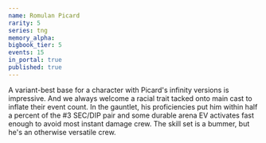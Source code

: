 ```yaml
---
name: Romulan Picard
rarity: 5
series: tng
memory_alpha:
bigbook_tier: 5
events: 15
in_portal: true
published: true
---
```


A variant-best base for a character with Picard's infinity versions is impressive. And we always welcome a racial trait tacked onto main cast to inflate their event count. In the gauntlet, his proficiencies put him within half a percent of the #3 SEC/DIP pair and some durable arena EV activates fast enough to avoid most instant damage crew. The skill set is a bummer, but he's an otherwise versatile crew.
